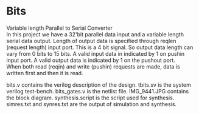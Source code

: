 # Bits
Variable length Parallel to Serial Converter  
In this project we have a 32'bit parallel data input and a variable length serial data output. 
Length of output data is specified through reqlen (request length) input port. This is a 4 bit signal. So output data length can vary from 0 bits to 15 bits. A valid input data in indicated by 1 on pushin input port. A valid output data is indicated by 1 on the pushout port.  
When both read (reqin) and write (pushin)  requests are made, data is written first and then it is read. 

bits.v contains the verilog description of the design.
tbits.sv is the system verilog test-bench.
bits_gates.v is the netlist file.
IMG_9441.JPG contains the block diagram.
synthesis.script is the script used for synthesis. 
simres.txt and synres.txt are the output of simulation and synthesis.
